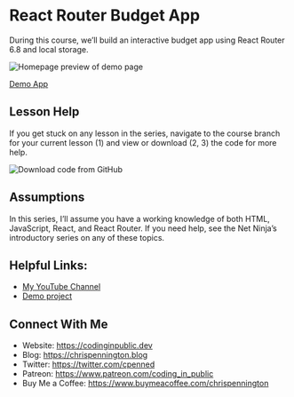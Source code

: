 # React Router Budget App

During this course, we’ll build an interactive budget app using React Router 6.8 and local storage.

![Homepage preview of demo page](assets/budget-app-preview.jpeg)

[Demo App](https://codinginpublic.dev/projects/react-router-budget-app/)

## Lesson Help
If you get stuck on any lesson in the series, navigate to the course branch for your current lesson (1) and view or download (2, 3) the code for more help.

![Download code from GitHub](assets/code-help.jpeg)

## Assumptions
In this series, I’ll assume you have a working knowledge of both HTML, JavaScript, React, and React Router. If you need help, see the Net Ninja’s introductory series on any of these topics.

## Helpful Links:
- [My YouTube Channel](https://www.youtube.com/c/CodinginPublic)
- [Demo project](https://codinginpublic.dev/projects/react-router-budget-app/)

## Connect With Me
- Website: https://codinginpublic.dev
- Blog: https://chrispennington.blog
- Twitter: https://twitter.com/cpenned
- Patreon: https://www.patreon.com/coding_in_public
- Buy Me a Coffee: https://www.buymeacoffee.com/chrispennington
